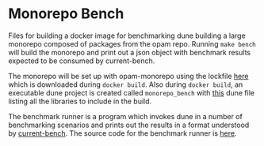# Monorepo Bench

Files for building a docker image for benchmarking dune building a large
monorepo composed of packages from the opam repo. Running `make bench` will
build the monorepo and print out a json object with benchmark results expected
to be consumed by current-bench.

The monorepo will be set up with opam-monorepo using the lockfile
[here](https://github.com/ocaml-dune/ocaml-monorepo-benchmark/blob/main/benchmark/monorepo-bench.opam.locked)
which is downloaded during `docker build`. Also during `docker build`, an
executable dune project is created called `monorepo_bench` with
[this](https://github.com/ocaml-dune/ocaml-monorepo-benchmark/blob/main/benchmark/dune)
dune file listing all the libraries to include in the build.

The benchmark runner is a program which invokes dune in a number of
benchmarking scenarios and prints out the results in a format understood by
[current-bench](https://github.com/ocurrent/current-bench). The source code for
the benchmark runner is
[here](https://github.com/ocaml-dune/ocaml-monorepo-benchmark/tree/main/dune-benchmark-runner).
